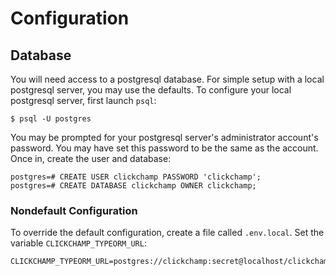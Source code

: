 # Configuration

## Database

You will need access to a postgresql database. For simple setup with a local postgresql server, you may use the defaults. To configure your local postgresql server, first launch `psql`:

```
$ psql -U postgres
```

You may be prompted for your postgresql server's administrator account's password. You may have set this password to be the same as the account. Once in, create the user and database:

```
postgres=# CREATE USER clickchamp PASSWORD 'clickchamp';
postgres=# CREATE DATABASE clickchamp OWNER clickchamp;
```

### Nondefault Configuration

To override the default configuration, create a file called `.env.local`. Set the variable `CLICKCHAMP_TYPEORM_URL`:

```
CLICKCHAMP_TYPEORM_URL=postgres://clickchamp:secret@localhost/clickchamp2
```
